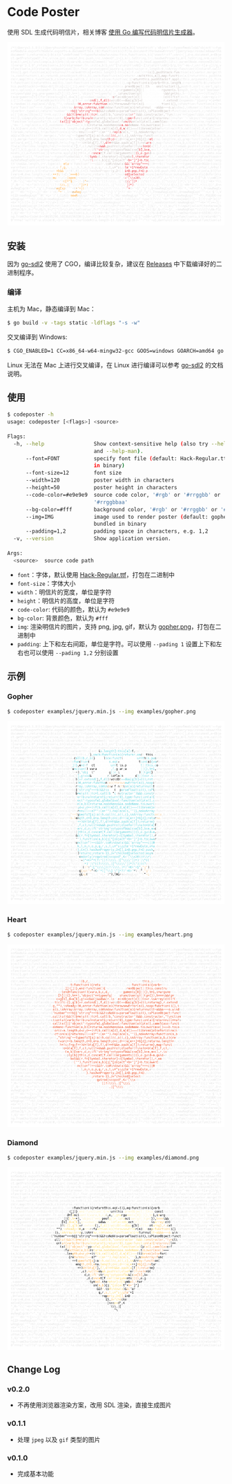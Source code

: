 # Code Poster

使用 SDL 生成代码明信片，相关博客 [使用 Go 编写代码明信片生成器](http://cjting.me/golang/write-a-code-post-generator-with-go/)。

<p align="center">
  <img src="./examples/rocket.codeposter.png" alt="rocket code poster" />
</p>

## 安装

因为 [go-sdl2](https://github.com/veandco/go-sdl2) 使用了 CGO，编译比较复杂，建议在 [Releases](https://github.com/cj1128/codeposter/releases) 中下载编译好的二进制程序。

### 编译

主机为 Mac，静态编译到 Mac：

```bash
$ go build -v -tags static -ldflags "-s -w"
```

交叉编译到 Windows:

```bash
$ CGO_ENABLED=1 CC=x86_64-w64-mingw32-gcc GOOS=windows GOARCH=amd64 go build -v -tags static -ldflags "-s -w"
```

Linux 无法在 Mac 上进行交叉编译，在 Linux 进行编译可以参考 [go-sdl2](https://github.com/veandco/go-sdl2) 的文档说明。

## 使用

```bash
$ codeposter -h
usage: codeposter [<flags>] <source>

Flags:
  -h, --help                Show context-sensitive help (also try --help-long
                            and --help-man).
      --font=FONT           specify font file (default: Hack-Regular.ttf bundled
                            in binary)
      --font-size=12        font size
      --width=120           poster width in characters
      --height=50           poster height in characters
      --code-color=#e9e9e9  source code color, '#rgb' or '#rrggbb' or
                            '#rrggbbaa'
      --bg-color=#fff       background color, '#rgb' or '#rrggbb' or '#rrggbbaa'
      --img=IMG             image used to render poster (default: gopher.png
                            bundled in binary
      --padding=1,2         padding space in characters, e.g. 1,2
  -v, --version             Show application version.

Args:
  <source>  source code path
```

- `font`：字体，默认使用 [Hack-Regular.ttf](./static/Hack-Regular.ttf)，打包在二进制中
- `font-size`：字体大小
- `width`：明信片的宽度，单位是字符
- `height`：明信片的高度，单位是字符
- `code-color`: 代码的颜色，默认为 `#e9e9e9`
- `bg-color`: 背景颜色，默认为 `#fff`
- `img`: 渲染明信片的图片，支持 png, jpg, gif，默认为 [gopher.png](./static/gopher.png)，打包在二进制中
- `padding`: 上下和左右间距，单位是字符。可以使用 `--pading 1` 设置上下和左右也可以使用 `--pading 1,2` 分别设置

## 示例

### Gopher

```bash
$ codeposter examples/jquery.min.js --img examples/gopher.png
```

<p align="center">
  <img src="./examples/gopher.codeposter.png" />
</p>

### Heart

```bash
$ codeposter examples/jquery.min.js --img examples/heart.png
```

<p align="center">
  <img src="./examples/heart.codeposter.png" />
</p>

### Diamond

```bash
$ codeposter examples/jquery.min.js --img examples/diamond.png
```

<p align="center">
  <img src="./examples/diamond.codeposter.png" />
</p>

## Change Log

### v0.2.0

- 不再使用浏览器渲染方案，改用 SDL 渲染，直接生成图片

### v0.1.1

- 处理 `jpeg` 以及 `gif` 类型的图片

### v0.1.0

- 完成基本功能
